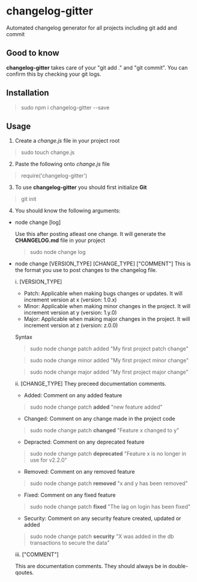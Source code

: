 # changelog-gitter
Automated changelog generator for all projects including git add and commit

## Good to know
  __changelog-gitter__ takes care of your "git add ." and "git commit". You can confirm this by checking your git logs. 

## Installation
> sudo npm i changelog-gitter --save

## Usage
1. Create a *change.js* file in your project root 

> sudo touch change.js

2. Paste the following onto *change.js* file

> require('changelog-gitter')

3. To use __changelog-gitter__ you should first initialize __Git__

> git init

4. You should know the following arguments: 

  * node change [log]
  
    Use this after posting atleast one change. It will generate the __CHANGELOG.md__ file in your project 
    
    > sudo node change log
  
  * node change [VERSION_TYPE] [CHANGE_TYPE] ["COMMENT"]
    This is the format you use to post changes to the changelog file.
  
    i. [VERSION_TYPE]
    
      * Patch: Applicable when making bugs changes or updates. It will increment version at x (version: 1.0.x) 
      * Minor: Applicable when making minor changes in the project. It will increment version at y (version: 1.y.0)
      * Major: Applicable when making major changes in the project. It will increment version at z (version: z.0.0)
      
      Syntax
      > sudo node change patch added "My first project patch change"
      
      > sudo node change minor added "My first project minor change"
      
      > sudo node change major added "My first project major change"
      
    
    ii. [CHANGE_TYPE]
      They preceed documentation comments. 
           
      * Added: Comment on any added feature
      
      > sudo node change patch __added__ "new feature added" 
      
      * Changed: Comment on any change made in the project code
      
      > sudo node change patch __changed__ "Feature x changed to y"
      
      * Depracted: Comment on any deprecated feature
      
      > sudo node change patch __deprecated__ "Feature x is no longer in use for v2.2.0"
      
      * Removed: Comment on any removed feature
      
      > sudo node change patch __removed__ "x and y has been removed"
      
      * Fixed: Comment on any fixed feature
      
      > sudo node change patch __fixed__ "The lag on login has been fixed"
      
      * Security: Comment on any security feature created, updated or added
      
      > sudo node change patch __security__ "X was added in the db transactions to secure the data"
    
    iii. ["COMMENT"]
    
      This are documentation comments. They should always be in double-qoutes. 
   
